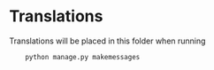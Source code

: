 # Translations

Translations will be placed in this folder when running

``` bash
    python manage.py makemessages
```

